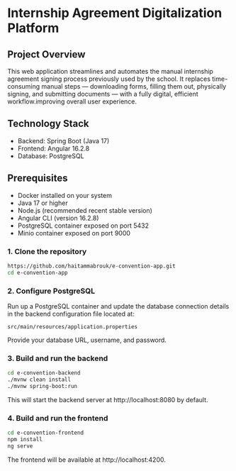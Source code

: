 # Internship Agreement Digitalization Platform

## Project Overview

This web application streamlines and automates the manual internship agreement signing process previously used by the school. It replaces time-consuming manual steps — downloading forms, filling them out, physically signing, and submitting documents — with a fully digital, efficient workflow.improving overall user experience.

## Technology Stack

- Backend: Spring Boot (Java 17)  
- Frontend: Angular 16.2.8  
- Database: PostgreSQL  

## Prerequisites

- Docker installed on your system  
- Java 17 or higher  
- Node.js (recommended recent stable version)  
- Angular CLI (version 16.2.8)  
- PostgreSQL container exposed on port 5432
- Minio container exposed on port 9000

### 1. Clone the repository
```bash
https://github.com/haitammabrouk/e-convention-app.git
cd e-convention-app
```

### 2. Configure PostgreSQL
Run up a PostgreSQL container and update the database connection details in the backend configuration file located at:

```
src/main/resources/application.properties
```

Provide your database URL, username, and password.

### 3. Build and run the backend

```bash
cd e-convention-backend
./mvnw clean install
./mvnw spring-boot:run
```

This will start the backend server at http://localhost:8080 by default.

### 4. Build and run the frontend

```bash
cd e-convention-frontend
npm install
ng serve
```

The frontend will be available at http://localhost:4200.
